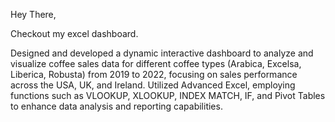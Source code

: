 Hey There,

Checkout my excel dashboard.

Designed and developed a dynamic interactive dashboard to analyze and visualize coffee sales data for
different coffee types (Arabica, Excelsa, Liberica, Robusta) from 2019 to 2022, focusing on sales
performance across the USA, UK, and Ireland.
Utilized Advanced Excel, employing functions such as VLOOKUP, XLOOKUP, INDEX MATCH, IF, and Pivot
Tables to enhance data analysis and reporting capabilities.
